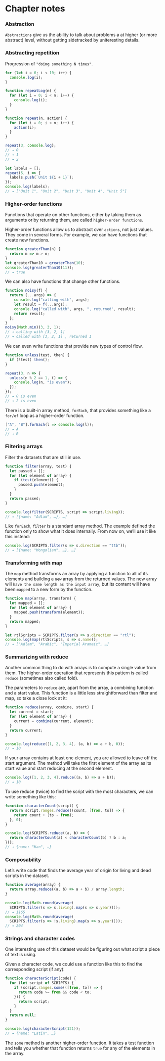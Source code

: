 # Chapter notes

### Abstraction

`Abstractions` give us the ability to talk about problems a at higher (or more abstract) level, without getting sidetracked by uniteresting details.

### Abstracting repetition

Progression of `"doing something N times"`.
```javascript
for (let i = 0; i < 10; i++) {
  console.log(i);
}
```
```javascript
function repeatLog(n) {
  for (let i = 0; i < n; i++) {
    console.log(i);
  }
}
```
```javascript
function repeat(n, action) {
  for (let i = 0; i < n; i++) {
    action(i);
  }
}

repeat(3, console.log);
// → 0
// → 1
// → 2
```
```javascript
let labels = [];
repeat(5, i => {
  labels.push(`Unit ${i + 1}`);
});
console.log(labels);
// → ["Unit 1", "Unit 2", "Unit 3", "Unit 4", "Unit 5"]
```

### Higher-order functions

Functions that operate on other functions, either by taking them as arguments or by returning them, are called `higher-order functions`.

Higher-order functions allow us to abstract over `actions`, not just values. They come in several forms. For example, we can have functions that create new functions.

```javascript
function greaterThan(n) {
  return m => m > n;
}
let greaterThan10 = greaterThan(10);
console.log(greaterThan10(11));
// → true
```

We can also have functions that change other functions.

```javascript
function noisy(f) {
  return (...args) => {
    console.log("calling with", args);
    let result = f(...args);
    console.log("called with", args, ", returned", result);
    return result;
  };
}
noisy(Math.min)(3, 2, 1);
// → calling with [3, 2, 1]
// → called with [3, 2, 1] , returned 1
```

We can even write functions that provide new types of control flow.

```javascript
function unless(test, then) {
  if (!test) then();
}

repeat(3, n => {
  unless(n % 2 == 1, () => {
    console.log(n, "is even");
  });
});
// → 0 is even
// → 2 is even
```

There is a built-in array method, `forEach`, that provides something like a `for/of` loop as a higher-order function.

```javascript
["A", "B"].forEach(l => console.log(l));
// → A
// → B
```

### Filtering arrays

Filter the datasets that are still in use.

```javascript
function filter(array, test) {
  let passed = [];
  for (let element of array) {
    if (test(element)) {
      passed.push(element);
    }
  }
  return passed;
}

console.log(filter(SCRIPTS, script => script.living));
// → [{name: "Adlam", …}, …]
```

Like `forEach`, `filter` is a standard array method. The example defined the function only to show what it does internally. From now on, we’ll use it like this instead:

```javascript
console.log(SCRIPTS.filter(s => s.direction == "ttb"));
// → [{name: "Mongolian", …}, …]
```

### Transforming with map

The `map` method transforms an array by applying a function to all of its elements and building a `new` array from the returned values. The new array will `have the same length as the input array`, but its content will have been `mapped` to a new form by the function.

```javascript 
function map(array, transform) {
  let mapped = [];
  for (let element of array) {
    mapped.push(transform(element));
  }
  return mapped;
}

let rtlScripts = SCRIPTS.filter(s => s.direction == "rtl");
console.log(map(rtlScripts, s => s.name));
// → ["Adlam", "Arabic", "Imperial Aramaic", …]
```

### Summarizing with reduce

Another common thing to do with arrays is to compute a single value from them. The higher-order operation that represents this pattern is called `reduce` (sometimes also called fold).

The parameters to `reduce` are, apart from the array, a combining function and a start value. This function is a little less straightforward than filter and map, so take a close look at it:

```javascript
function reduce(array, combine, start) {
  let current = start;
  for (let element of array) {
    current = combine(current, element);
  }
  return current;
}

console.log(reduce([1, 2, 3, 4], (a, b) => a + b, 0));
// → 10
```
If your array contains at least one element, you are allowed to leave off the start argument. The method will take the first element of the array as its start value and start reducing at the second element.

```javascript
console.log([1, 2, 3, 4].reduce((a, b) => a + b));
// → 10
```
To use reduce (twice) to find the script with the most characters, we can write something like this:

```javascript
function characterCount(script) {
  return script.ranges.reduce((count, [from, to]) => {
    return count + (to - from);
  }, 0);
}

console.log(SCRIPTS.reduce((a, b) => {
  return characterCount(a) < characterCount(b) ? b : a;
}));
// → {name: "Han", …}
```

### Composability

Let’s write code that finds the average year of origin for living and dead scripts in the dataset.

```javascript
function average(array) {
  return array.reduce((a, b) => a + b) / array.length;
}

console.log(Math.round(average(
  SCRIPTS.filter(s => s.living).map(s => s.year))));
// → 1165
console.log(Math.round(average(
  SCRIPTS.filter(s => !s.living).map(s => s.year))));
// → 204
```

### Strings and character codes

One interesting use of this dataset would be figuring out what script a piece of text is using.

Given a character code, we could use a function like this to find the corresponding script (if any):
```javascript
function characterScript(code) {
  for (let script of SCRIPTS) {
    if (script.ranges.some(([from, to]) => {
      return code >= from && code < to;
    })) {
      return script;
    }
  }
  return null;
}

console.log(characterScript(121));
// → {name: "Latin", …}
```
The `some` method is another higher-order function. It takes a test function and tells you whether that function returns `true` for any of the elements in the array.
